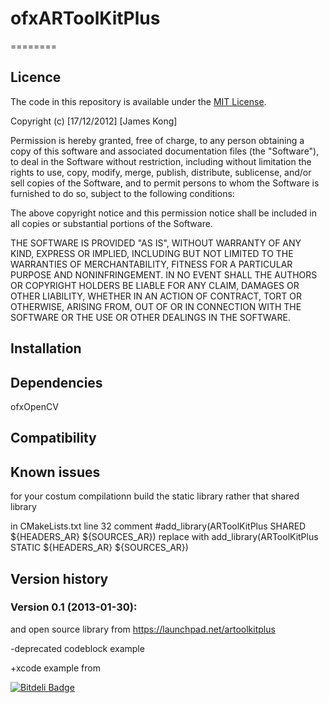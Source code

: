 # ofxARToolKitPlus
========

Licence
-------
The code in this repository is available under the [MIT License](https://secure.wikimedia.org/wikipedia/en/wiki/Mit_license).

Copyright (c) [17/12/2012] [James Kong]

Permission is hereby granted, free of charge, to any person obtaining a copy of this software and associated documentation files (the "Software"), to deal in the Software without restriction, including without limitation the rights to use, copy, modify, merge, publish, distribute, sublicense, and/or sell copies of the Software, and to permit persons to whom the Software is furnished to do so, subject to the following conditions:

The above copyright notice and this permission notice shall be included in all copies or substantial portions of the Software.

THE SOFTWARE IS PROVIDED "AS IS", WITHOUT WARRANTY OF ANY KIND, EXPRESS OR IMPLIED, INCLUDING BUT NOT LIMITED TO THE WARRANTIES OF MERCHANTABILITY, FITNESS FOR A PARTICULAR PURPOSE AND NONINFRINGEMENT. IN NO EVENT SHALL THE AUTHORS OR COPYRIGHT HOLDERS BE LIABLE FOR ANY CLAIM, DAMAGES OR OTHER LIABILITY, WHETHER IN AN ACTION OF CONTRACT, TORT OR OTHERWISE, ARISING FROM, OUT OF OR IN CONNECTION WITH THE SOFTWARE OR THE USE OR OTHER DEALINGS IN THE SOFTWARE.

Installation
------------

Dependencies
------------
ofxOpenCV

Compatibility
------------


Known issues
------------

for your costum compilationn
build the static library rather that shared library

in CMakeLists.txt line 32
comment 
    #add_library(ARToolKitPlus SHARED ${HEADERS_AR} ${SOURCES_AR})
replace with
	add_library(ARToolKitPlus STATIC ${HEADERS_AR} ${SOURCES_AR})

Version history
------------

### Version 0.1 (2013-01-30):


and open source library from
https://launchpad.net/artoolkitplus

-deprecated codeblock example

+xcode example from 



[![Bitdeli Badge](https://d2weczhvl823v0.cloudfront.net/fishkingsin/ofxartoolkitplus/trend.png)](https://bitdeli.com/free "Bitdeli Badge")

